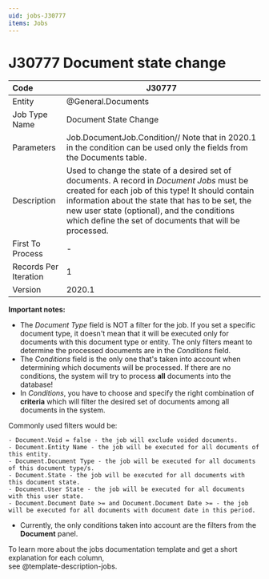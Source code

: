 ```yaml
---
uid: jobs-J30777
items: Jobs
---
```


# J30777 Document state change

| Code                  | J30777                                                       |
| :-------------------- | ------------------------------------------------------------ |
| Entity                | @General.Documents                                           |
| Job Type Name         | Document State Change                                        |
| Parameters            | Job.DocumentJob.Condition// Note that in 2020.1 in the condition can be used only the fields from the Documents table. |
| Description           | Used to change the state of a desired set of documents. A record in *Document Jobs* must be created for each job of this type! It should contain information about the state that has to be set, the new user state (optional), and the conditions which define the set of documents that will be processed. |
| First To Process      | -                                                            |
| Records Per Iteration | 1                                                            |
| Version               | 2020.1                                                       |

**Important notes:**

-  The *Document Type* field is NOT a filter for the job. If you set a specific document type, it doesn't mean that it will be executed only for documents with this document type or entity. The only filters meant to determine the processed documents are in the *Conditions* field.
-  The *Conditions* field is the only one that's taken into account when determining which documents will be processed. If there are no conditions, the system will try to process **all** documents into the database!
-  In *Conditions*, you have to choose and specify the right combination of **criteria** which will filter the desired set of documents among all documents in the system.

Commonly used filters would be:
           
    - Document.Void = false - the job will exclude voided documents.
    - Document.Entity Name - the job will be executed for all documents of this entity.
    - Document.Document Type - the job will be executed for all documents of this document type/s.
    - Document.State - the job will be executed for all documents with this document state.
    - Document.User State - the job will be executed for all documents with this user state.
    - Document.Document Date >= and Document.Document Date >= - the job will be executed for all documents with document date in this period.
  
 - Currently, the only conditions taken into account are the filters from the **Document** panel.

To learn more about the jobs documentation template and get a short explanation for each column, <br> see @template-description-jobs.
